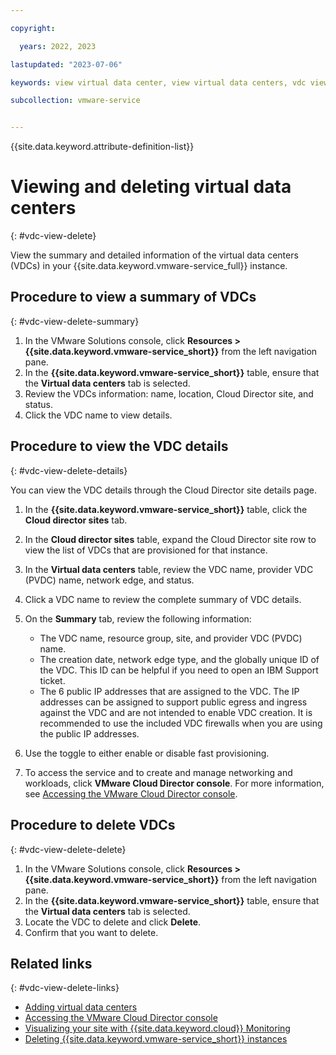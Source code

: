 ```yaml
---

copyright:

  years: 2022, 2023

lastupdated: "2023-07-06"

keywords: view virtual data center, view virtual data centers, vdc view, delete vdc, virtual data center delete

subcollection: vmware-service


---
```


{{site.data.keyword.attribute-definition-list}}

# Viewing and deleting virtual data centers
{: #vdc-view-delete}

View the summary and detailed information of the virtual data centers (VDCs) in your {{site.data.keyword.vmware-service_full}} instance.

## Procedure to view a summary of VDCs
{: #vdc-view-delete-summary}

1. In the VMware Solutions console, click **Resources > {{site.data.keyword.vmware-service_short}}** from the left navigation pane.
2. In the **{{site.data.keyword.vmware-service_short}}** table, ensure that the **Virtual data centers** tab is selected.
3. Review the VDCs information:  name, location, Cloud Director site, and status.
4. Click the VDC name to view details.

## Procedure to view the VDC details
{: #vdc-view-delete-details}

You can view the VDC details through the Cloud Director site details page.

1. In the **{{site.data.keyword.vmware-service_short}}** table, click the **Cloud director sites** tab.
2. In the **Cloud director sites** table, expand the Cloud Director site row to view the list of VDCs that are provisioned for that instance.
3. In the **Virtual data centers** table, review the VDC name, provider VDC (PVDC) name, network edge, and status.
4. Click a VDC name to review the complete summary of VDC details.
3. On the **Summary** tab, review the following information:

   * The VDC name, resource group, site, and provider VDC (PVDC) name.
   * The creation date, network edge type, and the globally unique ID of the VDC. This ID can be helpful if you need to open an IBM Support ticket.
   * The 6 public IP addresses that are assigned to the VDC. The IP addresses can be assigned to support public egress and ingress against the VDC and are not intended to enable VDC creation. It is recommended to use the included VDC firewalls when you are using the public IP addresses.

5. Use the toggle to either enable or disable fast provisioning.
6. To access the service and to create and manage networking and workloads, click **VMware Cloud Director console**. For more information, see [Accessing the VMware Cloud Director console](/docs/vmware-service?topic=vmware-service-accessing-vcd-console).

## Procedure to delete VDCs
{: #vdc-view-delete-delete}

1. In the VMware Solutions console, click **Resources > {{site.data.keyword.vmware-service_short}}** from the left navigation pane.
2. In the **{{site.data.keyword.vmware-service_short}}** table, ensure that the **Virtual data centers** tab is selected.
3. Locate the VDC to delete and click **Delete**.
4. Confirm that you want to delete.

## Related links
{: #vdc-view-delete-links}

* [Adding virtual data centers](/docs/vmware-service?topic=vmware-service-vdc-adding)
* [Accessing the VMware Cloud Director console](/docs/vmware-service?topic=vmware-service-accessing-vcd-console)
* [Visualizing your site with {{site.data.keyword.cloud}} Monitoring](/docs/vmware-service?topic=vmware-service-single-tenant-monitoring)
* [Deleting {{site.data.keyword.vmware-service_short}} instances](/docs/vmware-service?topic=vmware-service-tenant-deleting)
